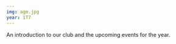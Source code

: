 ```yaml
---
img: agm.jpg
year: 1T7
---
```


An introduction to our club and the upcoming events for the year.

